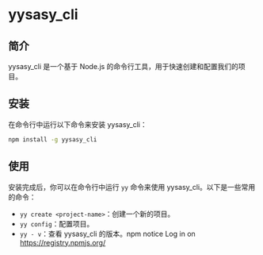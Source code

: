 # yysasy_cli

## 简介

yysasy_cli 是一个基于 Node.js 的命令行工具，用于快速创建和配置我们的项目。

## 安装

在命令行中运行以下命令来安装 yysasy_cli：

```bash
npm install -g yysasy_cli
```

## 使用

安装完成后，你可以在命令行中运行 `yy` 命令来使用 yysasy_cli。以下是一些常用的命令：


- `yy create <project-name>`：创建一个新的项目。
- `yy config`：配置项目。
- `yy - v`：查看 yysasy_cli 的版本。npm notice Log in on https://registry.npmjs.org/
